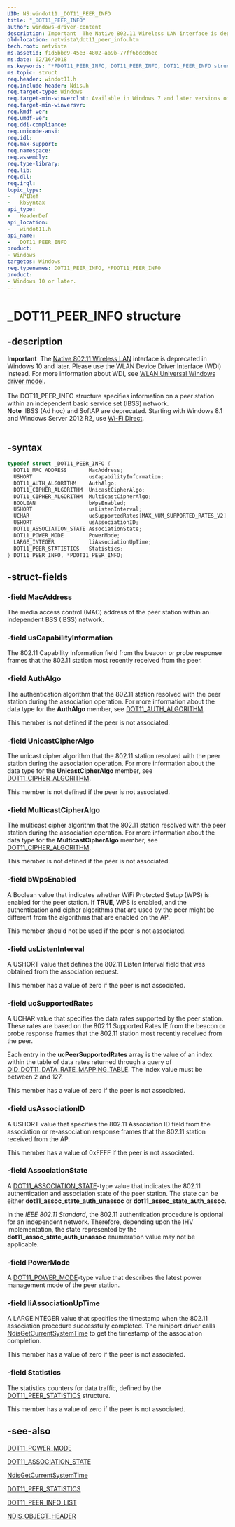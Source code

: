 ```yaml
---
UID: NS:windot11._DOT11_PEER_INFO
title: "_DOT11_PEER_INFO"
author: windows-driver-content
description: Important  The Native 802.11 Wireless LAN interface is deprecated in Windows 10 and later.
old-location: netvista\dot11_peer_info.htm
tech.root: netvista
ms.assetid: f1d5bbd9-45e3-4802-ab9b-77ff6bdcd6ec
ms.date: 02/16/2018
ms.keywords: "*PDOT11_PEER_INFO, DOT11_PEER_INFO, DOT11_PEER_INFO structure [Network Drivers Starting with Windows Vista], Native_802.11_data_types_411bca70-e6de-4dc0-8326-76f5eb5c6a86.xml, PDOT11_PEER_INFO, PDOT11_PEER_INFO structure pointer [Network Drivers Starting with Windows Vista], _DOT11_PEER_INFO, netvista.dot11_peer_info, windot11/DOT11_PEER_INFO, windot11/PDOT11_PEER_INFO"
ms.topic: struct
req.header: windot11.h
req.include-header: Ndis.h
req.target-type: Windows
req.target-min-winverclnt: Available in Windows 7 and later versions of the Windows operating   systems.
req.target-min-winversvr:
req.kmdf-ver:
req.umdf-ver:
req.ddi-compliance:
req.unicode-ansi:
req.idl:
req.max-support:
req.namespace:
req.assembly:
req.type-library:
req.lib:
req.dll:
req.irql:
topic_type:
-	APIRef
-	kbSyntax
api_type:
-	HeaderDef
api_location:
-	windot11.h
api_name:
-	DOT11_PEER_INFO
product:
- Windows
targetos: Windows
req.typenames: DOT11_PEER_INFO, *PDOT11_PEER_INFO
product:
- Windows 10 or later.
---
```


# _DOT11_PEER_INFO structure


## -description


<div class="alert"><b>Important</b>  The <a href="https://msdn.microsoft.com/library/windows/hardware/ff560689">Native 802.11 Wireless LAN</a> interface is deprecated in Windows 10 and later. Please use the WLAN Device Driver Interface (WDI) instead. For more information about WDI, see <a href="https://msdn.microsoft.com/6EF92E34-7BC9-465E-B05D-2BCB29165A18">WLAN Universal Windows driver model</a>.</div><div> </div>The DOT11_PEER_INFO structure specifies information on a peer station within an independent basic
  service set (IBSS) network.
<div class="alert"><b>Note</b>  IBSS (Ad hoc) and SoftAP are deprecated. Starting with Windows 8.1 and Windows Server 2012 R2, use <a href="https://msdn.microsoft.com/library/windows/hardware/mt244265">Wi-Fi Direct</a>.</div><div> </div>

## -syntax


```cpp
typedef struct _DOT11_PEER_INFO {
  DOT11_MAC_ADDRESS       MacAddress;
  USHORT                  usCapabilityInformation;
  DOT11_AUTH_ALGORITHM    AuthAlgo;
  DOT11_CIPHER_ALGORITHM  UnicastCipherAlgo;
  DOT11_CIPHER_ALGORITHM  MulticastCipherAlgo;
  BOOLEAN                 bWpsEnabled;
  USHORT                  usListenInterval;
  UCHAR                   ucSupportedRates[MAX_NUM_SUPPORTED_RATES_V2];
  USHORT                  usAssociationID;
  DOT11_ASSOCIATION_STATE AssociationState;
  DOT11_POWER_MODE        PowerMode;
  LARGE_INTEGER           liAssociationUpTime;
  DOT11_PEER_STATISTICS   Statistics;
} DOT11_PEER_INFO, *PDOT11_PEER_INFO;
```


## -struct-fields




### -field MacAddress

The media access control (MAC) address of the peer station within an independent BSS (IBSS)
     network.


### -field usCapabilityInformation

The 802.11 Capability Information field from the beacon or probe response frames that the 802.11
     station most recently received from the peer.


### -field AuthAlgo

The authentication algorithm that the 802.11 station resolved with the peer station during the
     association operation. For more information about the data type for the
     <b>AuthAlgo</b> member, see
     <a href="..\wlantypes\ne-wlantypes-_dot11_auth_algorithm.md">DOT11_AUTH_ALGORITHM</a>.


This member is not defined if the peer is not associated.


### -field UnicastCipherAlgo

The unicast cipher algorithm that the 802.11 station resolved with the peer station during the
     association operation. For more information about the data type for the
     <b>UnicastCipherAlgo</b> member, see
     <a href="..\wlantypes\ne-wlantypes-_dot11_cipher_algorithm.md">DOT11_CIPHER_ALGORITHM</a>.


This member is not defined if the peer is not associated.


### -field MulticastCipherAlgo

The multicast cipher algorithm that the 802.11 station resolved with the peer station during the
     association operation. For more information about the data type for the
     <b>MulticastCipherAlgo</b> member, see
     <a href="..\wlantypes\ne-wlantypes-_dot11_cipher_algorithm.md">DOT11_CIPHER_ALGORITHM</a>.


This member is not defined if the peer is not associated.


### -field bWpsEnabled

A Boolean value that indicates whether WiFi Protected Setup (WPS) is enabled for the peer station.
     If <b>TRUE</b>, WPS is enabled, and the authentication and cipher algorithms that are used by the peer might be
     different from the algorithms that are enabled on the AP.


This member should not be used if the peer is not associated.


### -field usListenInterval

A USHORT value that defines the 802.11 Listen Interval field that was obtained from the
     association request.


This member has a value of zero if the peer is not associated.


### -field ucSupportedRates

A UCHAR value that specifies the data rates supported by the peer station. These rates are based
     on the 802.11 Supported Rates IE from the beacon or probe response frames that the 802.11 station most
     recently received from the peer.


Each entry in the
     <b>ucPeerSupportedRates</b> array is the value of an index within the table of data rates returned
     through a query of
     <a href="https://docs.microsoft.com/windows-hardware/drivers/network/oid-dot11-data-rate-mapping-table">
     OID_DOT11_DATA_RATE_MAPPING_TABLE</a>. The index value must be between 2 and 127.

This member has a value of zero if the peer is not associated.


### -field usAssociationID

A USHORT value that specifies the 802.11 Association ID field from the association or
     re-association response frames that the 802.11 station received from the AP.


This member has a value of 0xFFFF if the peer is not associated.


### -field AssociationState

A
     <a href="..\windot11\ne-windot11-_dot11_association_state.md">DOT11_ASSOCIATION_STATE</a>-type value
     that indicates the 802.11 authentication and association state of the peer station. The state can be
     either
     <b>dot11_assoc_state_auth_unassoc</b> or
     <b>dot11_assoc_state_auth_assoc</b>.


In the
     <i>IEEE 802.11 Standard</i>, the 802.11 authentication procedure is optional for an independent network.
     Therefore, depending upon the IHV implementation, the state represented by the
     <b>dot11_assoc_state_auth_unassoc</b> enumeration value may not be applicable.


### -field PowerMode

A
     <a href="..\windot11\ne-windot11-_dot11_power_mode.md">DOT11_POWER_MODE</a>-type value that describes
     the latest power management mode of the peer station.


### -field liAssociationUpTime

A LARGEINTEGER value that specifies the timestamp when the 802.11 association procedure successfully
     completed. The miniport driver calls
     <a href="..\ndis\nf-ndis-ndisgetcurrentsystemtime.md">NdisGetCurrentSystemTime</a> to get
     the timestamp of the association completion.


This member has a value of zero if the peer is not associated.


### -field Statistics

The statistics counters for data traffic, defined by the
     <a href="..\windot11\ns-windot11-_dot11_peer_statistics.md">DOT11_PEER_STATISTICS</a> structure.


This member has a value of zero if the peer is not associated.


## -see-also

<a href="..\windot11\ne-windot11-_dot11_power_mode.md">DOT11_POWER_MODE</a>



<a href="..\windot11\ne-windot11-_dot11_association_state.md">DOT11_ASSOCIATION_STATE</a>



<a href="..\ndis\nf-ndis-ndisgetcurrentsystemtime.md">NdisGetCurrentSystemTime</a>



<a href="..\windot11\ns-windot11-_dot11_peer_statistics.md">DOT11_PEER_STATISTICS</a>



<a href="..\windot11\ns-windot11-_dot11_peer_info_list.md">DOT11_PEER_INFO_LIST</a>



<a href="..\ntddndis\ns-ntddndis-_ndis_object_header.md">NDIS_OBJECT_HEADER</a>



 

 


